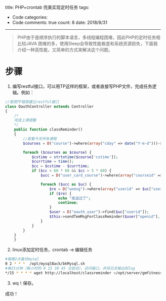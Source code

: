 title: PHP+crontab 完美实现定时任务
tags: 
  - Code
categories: 
  - Code
comments: true
count: 8
date: 2018/8/31
---
  > PHP由于是顺序执行的脚本语言，多线程编程困难，因此PHP的定时任务相比较JAVA 困难的多，使用Sleep会导致性能极差和系统资源损失，下面我介绍一种高性能，又简单的方式来解决这个问题。

# 步骤

1. 编写restful接口，可以用TP这样的框架，或者直接写PHP文件，完成任务逻辑。例如：
```php
//使用TP框架建立restful接口
class OauthController extends Controller
{
    /*
    完成上课提醒
    */
    public function classReminder()
    {
        //查看今天所有课程
        $courses = D("course")->where(array("cday" => date("Y-m-d")))->select();

        foreach ($courses as $course) {
            $cstime = strtotime($course['cstime']);
            $currtime = time();
            $cc = $cstime - $currtime;
            if ($cc < 60 * 60 && $cc > 5 * 60) {
                $ucc = D("user_card_course")->where(array("courseid" => $course["id"]))->select();

                foreach ($ucc as $uc) {
                    $re = D("wxmsg")->where(array("userid" => $uc["userid"], "courseid" => $course["id"], "type" => "上课提醒"))->find();
                    if ($re) {
                        echo "发送过了";
                        continue;
                    }
                    $user = D("oauth_user")->find($uc["userid"]);
                    $this->sendTemMsgForClassReminder($user["openid"], $course["id"], $uc["userid"]);
                }
            }
        }
    }
    }
```

2. linux添加定时任务，crontab  -e  编辑任务
```bash
#每晚2点备份mysql
0 2 * * *  /opt/mysqlBack/bkMysql.sh 
#每15分钟（每小时的 0 15 30 45 分启动），访问接口，并将日志输出到log
*/15 * * * * wget http://localhost/classreminder >/opt/server/gmfitness-schedule/classreminder.log 2>&1
```
3. wq！保存。


成功！
